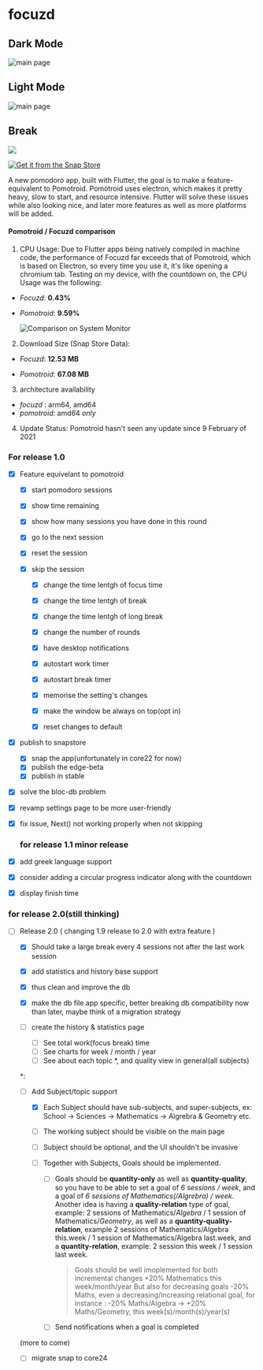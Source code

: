 # focuzd

## Dark Mode

![main page](screenshots/focuzd_dark.png)

## Light Mode

<img title="" src="screenshots/focuzd_light.png" alt="main page" data-align="inline">

## Break

![](screenshots/focuzd_dark_break.png)

[![Get it from the Snap Store](https://snapcraft.io/static/images/badges/en/snap-store-black.svg)](https://snapcraft.io/focuzd)

A new pomodoro app, built with Flutter, the goal is to make a feature-equivalent to Pomotroid. Pomotroid uses electron, which makes it pretty heavy, slow to start, and resource intensive. Flutter will solve these issues while also looking nice, and later more features as well as more platforms will be added.

#### Pomotroid / Focuzd comparison

1. CPU Usage:
   Due to Flutter apps being natively compiled in machine code, the performance of Focuzd
   far exceeds that of Pomotroid, which is based on Electron, so every time you use it,
   it's like opening a chromium tab.
   Testing on my device, with the countdown on, the CPU Usage was the following:

- _Focuzd_: **0.43%**

- _Pomotroid_: **9.59%**

  ![Comparison on System Monitor](screenshots/comparison.png)

2. Download Size (Snap Store Data):

- _Focuzd_: **12.53 MB**

- _Pomotroid_: **67.08 MB**

3. architecture availability

- _focuzd_ : arm64, amd64
- _pomotroid_: amd64 _only_

4. Update Status:
   Pomotroid hasn't seen any update since 9 February of 2021

### For release 1.0

- [x] Feature equivelant to pomotroid

  - [x] start pomodoro sessions

  - [x] show time remaining

  - [x] show how many sessions you have done in this round

  - [x] go to the next session

  - [x] reset the session

  - [x] skip the session

    - [x] change the time lentgh of focus time

    - [x] change the time lentgh of break

    - [x] change the time lentgh of long break

    - [x] change the number of rounds

    - [x] have desktop notifications

    - [x] autostart work timer

    - [x] autostart break timer

    - [x] memorise the setting's changes

    - [x] make the window be always on top(opt in)

    - [x] reset changes to default

- [x] publish to snapstore

  - [x] snap the app(unfortunately in core22 for now)
  - [x] publish the edge-beta
  - [x] publish in stable

- [x] solve the bloc-db problem

- [x] revamp settings page to be more user-friendly

- [x] fix issue, Next() not working properly when not skipping

  ### for release 1.1 minor release

- [x] add greek language support
- [x] consider adding a circular progress indicator along with the countdown

- [x] display finish time

### for release 2.0(still thinking)

- [ ] Release 2.0 ( changing 1.9 release to 2.0 with extra feature )

  - [x] Should take a large break every 4 sessions not after the last work session
  - [x] add statistics and history base support
  - [x] thus clean and improve the db
  - [x] make the db file app specific, better breaking db compatibility now than later, maybe think of a migration strategy

  - [ ] create the history & statistics page

    - [ ] See total work(focus break) time
    - [ ] See charts for week / month / year
    - [ ] See about each topic \*, and quality view in general(all subjects)

  \*:

  - [ ] Add Subject/topic support

    - [x] Each Subject should have sub-subjects, and super-subjects, ex: School -> Sciences -> Mathematics -> Algrebra & Geometry etc.
    - [ ] The working subject should be visible on the main page
    - [ ] Subject should be optional, and the UI shouldn't be invasive

    - [ ] Together with Subjects, Goals should be implemented.
      - [ ] Goals should be **quantity-only** as well as **quantity-quality**, so you have to be able to set a goal of _6 sessions / week_, and a goal of _6 sessions of Mathematics(/Algrebra) / week_. Another idea is having a **quality-relation** type of goal, example: 2 sessions of Mathematics/_Algebra_ / 1 session of Mathematics/_Geometry_, as well as a **quantity-quality-relation**, example 2 sessions of Mathematics/Algebra this.week / 1 session of Mathematics/Algebra last.week, and a **quantity-relation**, example: 2 session this week / 1 session last week.
        > Goals should be well imoplemented for both incremental changes +20% Mathematics this week/month/year
        > But also for decreasing goals -20% Maths, even a decreasing/increasing relational goal, for instance :
        > -20% Maths/Algebra -> +20% Maths/Geometry, this week(s)/month(s)/year(s)
      - [ ] Send notifications when a goal is completed

  (more to come)

  - [ ] migrate snap to core24
